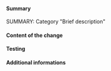 <!-- HOW TO USE: Under each "#### Heading" below, enter information relevant to your pull request.
Comment blocks, surrounded with <!–– and ––>, won't be visible in the actual post.-->

#### Summary

SUMMARY: Category "Brief description"
<!-- This section should consist of exactly one line, edit the one above.
Available categories are: Ultica, Ultica-iso, RetroDays, NeoDays, MSX, BLB, Chesthole, Infrastructure.-->

#### Content of the change
<!-- Explain what does this pull request contain. -->


#### Testing
<!-- If applicable include screenshots of the sprites in game.
For non-sprite contribution explain what you did to verify your changes are correct and how others can verify them.-->


#### Additional informations
